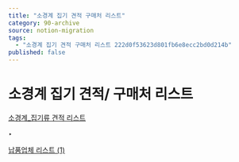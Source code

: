 ```yaml
---
title: "소경계 집기 견적 구매처 리스트"
category: 90-archive
source: notion-migration
tags:
  - "소경계 집기 견적 구매처 리스트 222d0f53623d801fb6e8ecc2bd0d214b"
published: false
---
```


# 소경계 집기 견적/ 구매처 리스트

[소경계\_집기류 견적 리스트 ](%EC%86%8C%EA%B2%BD%EA%B3%84%20%EC%A7%91%EA%B8%B0%20%EA%B2%AC%EC%A0%81%20%EA%B5%AC%EB%A7%A4%EC%B2%98%20%EB%A6%AC%EC%8A%A4%ED%8A%B8/%EC%86%8C%EA%B2%BD%EA%B3%84_%EC%A7%91%EA%B8%B0%EB%A5%98%20%EA%B2%AC%EC%A0%81%20%EB%A6%AC%EC%8A%A4%ED%8A%B8.csv)

‣

[납품업체 리스트 (1)](%EC%86%8C%EA%B2%BD%EA%B3%84%20%EC%A7%91%EA%B8%B0%20%EA%B2%AC%EC%A0%81%20%EA%B5%AC%EB%A7%A4%EC%B2%98%20%EB%A6%AC%EC%8A%A4%ED%8A%B8/%EB%82%A9%ED%92%88%EC%97%85%EC%B2%B4%20%EB%A6%AC%EC%8A%A4%ED%8A%B8%20(1)%20222d0f53623d80638712ceccec5e6609.csv)
